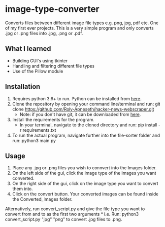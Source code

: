 # image-type-converter
 Converts files between different image file types e.g. png, jpg, pdf etc. One of my first ever projects. This is a very simple program and only converts .jpg or .png files into .jpg, .png or .pdf.

## What I learned
* Building GUI's using tkinter
* Handling and filtering different file types
* Use of the Pillow module

## Installation
1. Requires python 3.6+ to run. Python can be installed from [here](https://www.python.org/downloads/).
2. Clone the repository by opening your command line/terminal and run: git clone https://github.com/Rolv-Apneseth/hacker-news-webscraper.git
    * Note: if you don't have git, it can be downloaded from [here](https://git-scm.com/downloads).
3. Install the requirements for the program.
    * In your terminal, navigate to the cloned directory and run: pip install -r requirements.txt
4. To run the actual program, navigate further into the file-sorter folder and run: python3 main.py

## Usage
1. Place any .jpg or .png files you wish to connvert into the Images folder.
2. On the left side of the gui, click the image type of the images you want converted.
3. On the right side of the gui, click on the image type you want to convert them into.
4. Click on the convert button. Your converted images can be found inside the Converted_Images folder.

Alternatively, run convert_script.py and give the file type you want to convert from and to as the first two arguments
    * i.e. Run: python3 convert_script.py  "jpg" "png" to convert .jpg files to .png.


